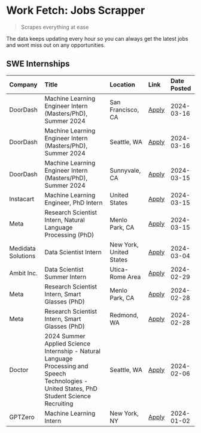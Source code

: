 # Work Fetch: Jobs Scrapper
> Scrapes everything at ease

The data keeps updating every hour so you can always get the latest jobs and wont miss out on any opportunities.

## SWE Internships
<!--START_SECTION:workfetch-->
| Company            | Title                                                                                                                                        | Location                | Link                                                                                                                                                                                                                                                                                                                                               | Date Posted   |
|:-------------------|:---------------------------------------------------------------------------------------------------------------------------------------------|:------------------------|:---------------------------------------------------------------------------------------------------------------------------------------------------------------------------------------------------------------------------------------------------------------------------------------------------------------------------------------------------|:--------------|
| DoorDash           | Machine Learning Engineer Intern (Masters/PhD), Summer 2024                                                                                  | San Francisco, CA       | [Apply](https://www.linkedin.com/jobs/view/machine-learning-engineer-intern-masters-phd-summer-2024-at-doordash-3736457737?refId=gnrtk1hDMyRopbx9tVhKZw%3D%3D&trackingId=7ysiEvfFrR2fauIpn9ZdqA%3D%3D&position=3&pageNum=0&trk=public_jobs_jserp-result_search-card)                                                                               | 2024-03-16    |
| DoorDash           | Machine Learning Engineer Intern (Masters/PhD), Summer 2024                                                                                  | Seattle, WA             | [Apply](https://www.linkedin.com/jobs/view/machine-learning-engineer-intern-masters-phd-summer-2024-at-doordash-3736455966?refId=gnrtk1hDMyRopbx9tVhKZw%3D%3D&trackingId=umisqwXYjIisDGWvlecFPw%3D%3D&position=4&pageNum=0&trk=public_jobs_jserp-result_search-card)                                                                               | 2024-03-16    |
| DoorDash           | Machine Learning Engineer Intern (Masters/PhD), Summer 2024                                                                                  | Sunnyvale, CA           | [Apply](https://www.linkedin.com/jobs/view/machine-learning-engineer-intern-masters-phd-summer-2024-at-doordash-3736454973?refId=gnrtk1hDMyRopbx9tVhKZw%3D%3D&trackingId=LdjAoeyu5en9MKp2%2FQsOtw%3D%3D&position=2&pageNum=0&trk=public_jobs_jserp-result_search-card)                                                                             | 2024-03-15    |
| Instacart          | Machine Learning Engineer, PhD Intern                                                                                                        | United States           | [Apply](https://www.linkedin.com/jobs/view/machine-learning-engineer-phd-intern-at-instacart-3815634369?refId=gnrtk1hDMyRopbx9tVhKZw%3D%3D&trackingId=suQ52Ftfcn8vBX%2Bhf8Bf0A%3D%3D&position=5&pageNum=0&trk=public_jobs_jserp-result_search-card)                                                                                                | 2024-03-15    |
| Meta               | Research Scientist Intern, Natural Language Processing (PhD)                                                                                 | Menlo Park, CA          | [Apply](https://www.linkedin.com/jobs/view/research-scientist-intern-natural-language-processing-phd-at-meta-3858718375?refId=gnrtk1hDMyRopbx9tVhKZw%3D%3D&trackingId=S9J4D6R7hjDh6q6bThrRew%3D%3D&position=7&pageNum=0&trk=public_jobs_jserp-result_search-card)                                                                                  | 2024-03-15    |
| Medidata Solutions | Data Scientist Intern                                                                                                                        | New York, United States | [Apply](https://www.linkedin.com/jobs/view/data-scientist-intern-at-medidata-solutions-3810253704?refId=gnrtk1hDMyRopbx9tVhKZw%3D%3D&trackingId=rW05v5bI2pAElDUoD5bcyg%3D%3D&position=11&pageNum=0&trk=public_jobs_jserp-result_search-card)                                                                                                       | 2024-03-04    |
| Ambit Inc.         | Data Scientist Summer Intern                                                                                                                 | Utica-Rome Area         | [Apply](https://www.linkedin.com/jobs/view/data-scientist-summer-intern-at-ambit-inc-3843121918?refId=gnrtk1hDMyRopbx9tVhKZw%3D%3D&trackingId=w6oveFupGZh2le69I9nHcA%3D%3D&position=12&pageNum=0&trk=public_jobs_jserp-result_search-card)                                                                                                         | 2024-02-29    |
| Meta               | Research Scientist Intern, Smart Glasses (PhD)                                                                                               | Menlo Park, CA          | [Apply](https://www.linkedin.com/jobs/view/research-scientist-intern-smart-glasses-phd-at-meta-3811308332?refId=gnrtk1hDMyRopbx9tVhKZw%3D%3D&trackingId=0GCVftLb72jOVO6UV%2FH4Wg%3D%3D&position=13&pageNum=0&trk=public_jobs_jserp-result_search-card)                                                                                             | 2024-02-28    |
| Meta               | Research Scientist Intern, Smart Glasses (PhD)                                                                                               | Redmond, WA             | [Apply](https://www.linkedin.com/jobs/view/research-scientist-intern-smart-glasses-phd-at-meta-3811304794?refId=gnrtk1hDMyRopbx9tVhKZw%3D%3D&trackingId=MPJC6gYQDXrOcuG0ch0P7A%3D%3D&position=14&pageNum=0&trk=public_jobs_jserp-result_search-card)                                                                                               | 2024-02-28    |
| Doctor             | 2024 Summer Applied Science Internship - Natural Language Processing and Speech Technologies - United States, PhD Student Science Recruiting | Seattle, WA             | [Apply](https://www.linkedin.com/jobs/view/2024-summer-applied-science-internship-natural-language-processing-and-speech-technologies-united-states-phd-student-science-recruiting-at-doctor-3819405754?refId=gnrtk1hDMyRopbx9tVhKZw%3D%3D&trackingId=se7UlkVkxnXymtkZjOdcwA%3D%3D&position=15&pageNum=0&trk=public_jobs_jserp-result_search-card) | 2024-02-06    |
| GPTZero            | Machine Learning Intern                                                                                                                      | New York, NY            | [Apply](https://www.linkedin.com/jobs/view/machine-learning-intern-at-gptzero-3796844451?refId=gnrtk1hDMyRopbx9tVhKZw%3D%3D&trackingId=zBGa62%2BstwIJOR9Mifp0FA%3D%3D&position=10&pageNum=0&trk=public_jobs_jserp-result_search-card)                                                                                                              | 2024-01-02    |
<!--END_SECTION:workfetch-->
